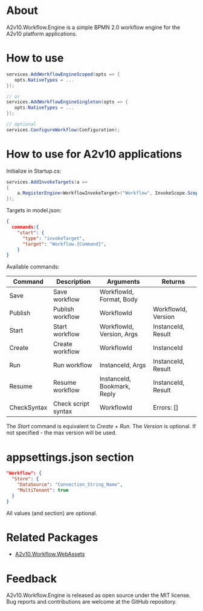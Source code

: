 ﻿# About
A2v10.Workflow.Engine is a simple BPMN 2.0 workflow engine 
for the A2v10 platform applications.


# How to use

```csharp
services.AddWorkflowEngineScoped(opts => {
   opts.NativeTypes = ...
});

// or 
services.AddWorkflowEngineSingleton(opts => {
   opts.NativeTypes = ...
});

// optional
services.ConfigureWorkflow(Configuration);
```

# How to use for A2v10 applications

Initialize in Startup.cs:
```csharp
services.AddInvokeTargets(a =>
{
    a.RegisterEngine<WorkflowInvokeTarget>("Workflow", InvokeScope.Scoped);
});
```

Targets in model.json:
```json
{
  commands:{
    "start": {
      "type": "invokeTarget",
      "target": "Workflow.{Command}",
    }
}
```
Available commands:

|Command| Description     |Arguments                  |Returns            |
|-------|-----------------|------------------------   |-------------------|
|Save   | Save workflow   |WorkflowId, Format, Body   |                   |
|Publish| Publish workflow|WorkflowId                 |WorkflowId, Version|
|Start  | Start workflow  |WorkflowId, Version, Args  |InstanceId, Result |
|Create | Create workflow |WorkflowId                 |InstanceId         |
|Run    | Run workflow    |InstanceId, Args           |InstanceId, Result |
|Resume | Resume workflow |InstanceId, Bookmark, Reply|InstanceId, Result |
|CheckSyntax| Check script syntax|WorkflowId          |Errors: []         |

The *Start* command is equivalent to *Create* + *Run*.
The *Version* is optional. If not specified - the max version will be used.


# appsettings.json section

```json
"Workflow": {
  "Store": {
    "DataSource": "Connection_String_Name",
    "MultiTenant": true
  }
}
```

All values (and section) are optional.


# Related Packages

* [A2v10.Workflow.WebAssets](https://www.nuget.org/packages/A2v10.Workflow.WebAssets)

# Feedback

A2v10.Workflow.Engine is released as open source under the MIT license. 
Bug reports and contributions are welcome at the GitHub repository.
